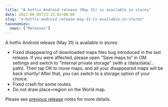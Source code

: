 ```yaml
---
title: "A hotfix Android release (May 31) is available in stores"
date: 2022-06-05T23:15:02+00:00
slug: "a-hotfix-android-release-may-31-is-available-in-stores"
taxonomies:
  news: ["Releases"]
---
```


A hotfix Android release (May 31) is available in stores:
* Fixed disappearing of downloaded maps files bug introduced in the last release.
If you were affected, please open "Save maps to" in OM settings and switch to "Internal private storage" (with a /data/data/... path). Then tap OK to move maps, and all your disappeared maps will be back shortly! After that, you can switch to a storage option of your choice.
* Fixed crash for some routes.
* Do not draw place=region on the World map.

Please see [previous release](https://organicmaps.app/news/2022-05-24/meet-the-may-organic-maps-update/) notes for more details.
